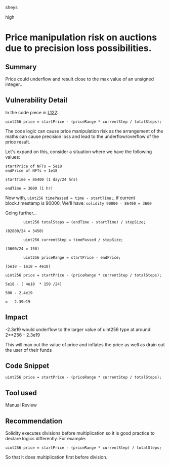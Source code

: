 sheys

high

# Price manipulation risk on auctions due to precision loss possibilities.

## Summary
Price could underflow and result close to the max value of an unsigned integer..

## Vulnerability Detail
In the code piece in [L122](https://github.com/sherlock-audit/2023-07-beam-auction/blob/main/dutch-nft/src/MeritDutchAuction.sol#L122):

``` solidity
uint256 price = startPrice - (priceRange * currentStep / totalSteps);
```
The code logic can cause price manipulation risk as the arrangement of the maths can cause precision loss and lead to the underflow/overflow of the price result.

Let's expand on this, consider a situation where we have the following values:
``` solidity
startPrice of NFTs = 5e18
endPrice of NFTs = 1e18

startTime = 86400 (1 day/24 hrs)

endTime = 3600 (1 hr)

```
Now with,  ```uint256 timePassed = time - startTime;```, if current block.timestamp is 90000,
We'll have: 
```solidity 90000 - 86400 = 3600```

Going further...
``` solidity
        uint256 totalSteps = (endTime - startTime) / stepSize;

(82800/24 = 3450)

        uint256 currentStep = timePassed / stepSize;

(3600/24 = 150)

        uint256 priceRange = startPrice - endPrice;

(5e18 - 1e18 = 4e18)

uint256 price = startPrice - (priceRange * currentStep / totalSteps);

5e18 - ( 4e18  * 150 /24)

500 - 2.4e19

= - 2.39e19
```

## Impact

-2.3e19 would underflow to the larger value of uint256 type at around:  2**256 - 2.3e19

This will max out the value of price and inflates the price as well as drain out the user of their funds

## Code Snippet

``` solidity
uint256 price = startPrice - (priceRange * currentStep / totalSteps);
```

## Tool used
Manual Review

## Recommendation
Solidity executes divisions before multiplication so it is good practice to declare logics differently. For example:

``` solidity
uint256 price = startPrice - (priceRange * currentStep) / totalSteps;
```
So that it does multiplication first before division. 